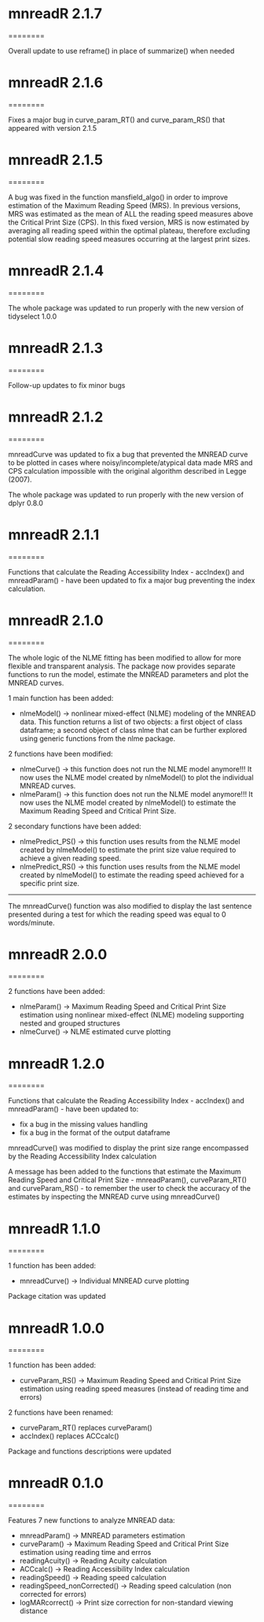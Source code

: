 # mnreadR 2.1.7
========

Overall update to use reframe() in place of summarize() when needed


# mnreadR 2.1.6
========

Fixes a major bug in curve_param_RT() and curve_param_RS() that appeared with version 2.1.5 


# mnreadR 2.1.5
========

A bug was fixed in the function mansfield_algo() in order to improve estimation of the Maximum Reading Speed (MRS). In previous versions, MRS was estimated as the mean of ALL the reading speed measures above the Critical Print Size (CPS). In this fixed version, MRS is now estimated by averaging all reading speed within the optimal plateau, therefore excluding potential slow reading speed measures occurring at the largest print sizes.


# mnreadR 2.1.4
========

The whole package was updated to run properly with the new version of tidyselect 1.0.0


# mnreadR 2.1.3
========

Follow-up updates to fix minor bugs 



# mnreadR 2.1.2
========

mnreadCurve was updated to fix a bug that prevented the MNREAD curve to be plotted in cases where noisy/incomplete/atypical data made MRS and CPS calculation impossible with the original algorithm described in Legge (2007).  

The whole package was updated to run properly with the new version of dplyr 0.8.0



# mnreadR 2.1.1
========

Functions that calculate the Reading Accessibility Index - accIndex() and mnreadParam() - have been updated to fix a major bug preventing the index calculation.



# mnreadR 2.1.0
========

The whole logic of the NLME fitting has been modified to allow for more flexible and transparent analysis. The package now provides separate functions to run the model, estimate the MNREAD parameters and plot the MNREAD curves.

1 main function has been added: 
*   nlmeModel() -> nonlinear mixed-effect (NLME) modeling of the MNREAD data. This function returns a list of two objects: a first object of class dataframe; a second object of class nlme that can be further explored using generic functions from the nlme package.

2 functions have been modified: 
*   nlmeCurve() ->  this function does not run the NLME model anymore!!! It now uses the NLME model created by nlmeModel() to plot the individual MNREAD curves. 
*   nlmeParam() -> this function does not run the NLME model anymore!!! It now uses the NLME model created by nlmeModel() to estimate the Maximum Reading Speed and Critical Print Size.

2 secondary functions have been added: 
*   nlmePredict_PS() -> this function uses results from the NLME model created by nlmeModel() to estimate the print size value required to achieve a given reading speed.
*   nlmePredict_RS() -> this function uses results from the NLME model created by nlmeModel() to estimate the reading speed achieved for a specific print size.

----

The mnreadCurve() function was also modified to display the last sentence presented during a test for which the reading speed was equal to 0 words/minute.



# mnreadR 2.0.0
========

2 functions have been added: 
*   nlmeParam() -> Maximum Reading Speed and Critical Print Size estimation using nonlinear mixed-effect (NLME) modeling supporting nested and grouped structures
*   nlmeCurve() -> NLME estimated curve plotting 



# mnreadR 1.2.0
========

Functions that calculate the Reading Accessibility Index - accIndex() and mnreadParam() - have been updated to:
*   fix a bug in the missing values handling
*   fix a bug in the format of the output dataframe

mnreadCurve() was modified to display the print size range encompassed by the Reading Accessibility Index calculation

A message has been added to the functions that estimate the Maximum Reading Speed and Critical Print Size - mnreadParam(), curveParam_RT() and curveParam_RS() - to remember the user to check the accuracy of the estimates by inspecting the MNREAD curve using mnreadCurve()




# mnreadR 1.1.0
========

1 function has been added: 
*   mnreadCurve() -> Individual MNREAD curve plotting

Package citation was updated 




# mnreadR 1.0.0
========

1 function has been added: 
*   curveParam_RS() -> Maximum Reading Speed and Critical Print Size estimation using reading speed measures (instead of reading time and errors)

2 functions have been renamed:
*   curveParam_RT() replaces curveParam()   
*   accIndex() replaces ACCcalc() 

Package and functions descriptions were updated




# mnreadR 0.1.0
========

Features 7 new functions to analyze MNREAD data: 

*   mnreadParam() -> MNREAD parameters estimation
*   curveParam() -> Maximum Reading Speed and Critical Print Size estimation using reading time and errros
*   readingAcuity() -> Reading Acuity calculation
*   ACCcalc() -> Reading Accessibility Index calculation 
*   readingSpeed() -> Reading speed calculation
*   readingSpeed_nonCorrected() -> Reading speed calculation (non corrected for errors)  
*   logMARcorrect() -> Print size correction for non-standard viewing distance

